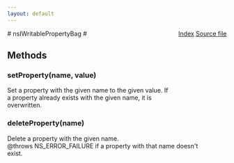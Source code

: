 ```yaml
---
layout: default
---
```

<div class='links' style='float:right'><a href="../index.html">Index</a>
<a href="http://dxr.mozilla.org/mozilla-central/source/xpcom/ds/nsIWritablePropertyBag.idl">Source file</a>
</div>
# nsIWritablePropertyBag #

## Methods ##

### setProperty(name, value) ###
  
Set a property with the given name to the given value.  If  
a property already exists with the given name, it is  
overwritten.  
  

### deleteProperty(name) ###
  
Delete a property with the given name.  
@throws NS_ERROR_FAILURE if a property with that name doesn't  
exist.  
  
